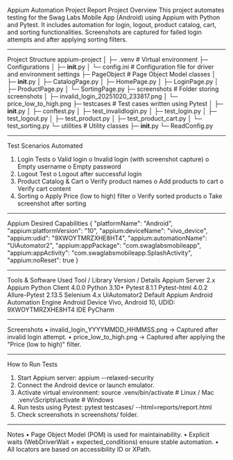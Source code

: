 Appium Automation Project Report
Project Overview
This project automates testing for the Swag Labs Mobile App (Android) using Appium with Python and Pytest. It includes automation for login, logout, product catalog, cart, and sorting functionalities. Screenshots are captured for failed login attempts and after applying sorting filters.
________________________________________
Project Structure
appium-project
│
├─ .venv                       # Virtual environment
├─ Configurations
│  ├─ __init__.py
│  └─ config.ini               # Configuration file for driver and environment settings
├─ PageObject                  # Page Object Model classes
│  ├─ __init__.py
│  ├─ CatalogPage.py
│  ├─ HomePage.py
│  ├─ LoginPage.py
│  ├─ ProductPage.py
│  └─ SortingPage.py
├─ screenshots                 # Folder storing screenshots
│  ├─ invalid_login_20251020_233817.png
│  └─ price_low_to_high.png
├─ testcases                   # Test cases written using Pytest
│  ├─ __init__.py
│  ├─ conftest.py
│  ├─ test_invalidlogin.py
│  ├─ test_login.py
│  ├─ test_logout.py
│  ├─ test_product.py
│  ├─ test_product_cart.py
│  └─ test_sorting.py
└─ utilities                   # Utility classes
   ├─ __init__.py
   └─ ReadConfig.py
________________________________________
Test Scenarios Automated
1.	Login Tests
o	Valid login
o	Invalid login (with screenshot capture)
o	Empty username
o	Empty password
2.	Logout Test
o	Logout after successful login
3.	Product Catalog & Cart
o	Verify product names
o	Add products to cart
o	Verify cart content
4.	Sorting
o	Apply Price (low to high) filter
o	Verify sorted products
o	Take screenshot after sorting
________________________________________
Appium Desired Capabilities
{
  "platformName": "Android",
  "appium:platformVersion": "10",
  "appium:deviceName": "vivo_device",
  "appium:udid": "9XWOYTMRZXHE8HT4",
  "appium:automationName": "UiAutomator2",
  "appium:appPackage": "com.swaglabsmobileapp",
  "appium:appActivity": "com.swaglabsmobileapp.SplashActivity",
  "appium:noReset": true
}
________________________________________
Tools & Software Used
Tool / Library	Version / Details
Appium Server	2.x
Appium Python Client	4.0.0
Python	3.10+
Pytest	8.1.1
Pytest-html	4.0.2
Allure-Pytest	2.13.5
Selenium	4.x
UiAutomator2	Default Appium Android Automation Engine
Android Device	Vivo, Android 10, UDID: 9XWOYTMRZXHE8HT4
IDE	  PyCharm
________________________________________
Screenshots
•	invalid_login_YYYYMMDD_HHMMSS.png → Captured after invalid login attempt.
•	price_low_to_high.png → Captured after applying the "Price (low to high)" filter.
________________________________________
How to Run Tests
1.	Start Appium server: appium --relaxed-security
2.	Connect the Android device or launch emulator.
3.	Activate virtual environment:
source .venv/bin/activate   # Linux / Mac
.venv\Scripts\activate      # Windows
4.	Run tests using Pytest:
pytest testcases/ --html=reports/report.html
5.	Check screenshots in screenshots/ folder.
________________________________________
Notes
•	Page Object Model (POM) is used for maintainability.
•	Explicit waits (WebDriverWait + expected_conditions) ensure stable automation.
•	All locators are based on accessibility ID or XPath.


